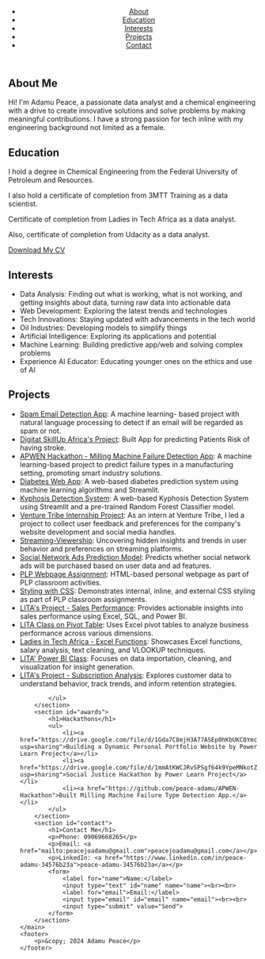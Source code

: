<!DOCTYPE html>
<html lang="en">
<head>
    <meta charset="UTF-8">
    <meta name="viewport" content="width=device-width, initial-scale=1.0">
    <title>Adamu Peace's Portfolio</title>
    <link rel="stylesheet" href="css_portfolio.css">
</head>
<body>
    <header>
        <nav>
            <ul>
                <li><a href="#about">About</a></li>
                <li><a href="#education">Education</a></li>
                <li><a href="#interests">Interests</a></li>
                <li><a href="#projects">Projects</a></li>
                <li><a href="#contact">Contact</a></li>
            </ul>
        </nav>
    </header>
    <main>
        <section id="about">
            <h1>About Me</h1>
            <p>Hi! I'm Adamu Peace, a passionate data analyst and a chemical engineering with a drive to create innovative solutions and solve problems by making meaningful contributions. I have a strong passion for tech inline with my engineering background not limited as a female.</p>
        </section>
        <section id="education">
            <h1>Education</h1>
            <p>I hold a degree in Chemical Engineering from the Federal University of Petroleum and Resources.</p>
            <p>I also hold a certificate of completion from 3MTT Training as a data scientist.</p>
            <p>Certificate of completion from Ladies in Tech Africa as a data analyst.</p>
            <p>Also, certificate of completion from Udacity as a data analyst.</p>
           <a href="https://drive.google.com/file/d/1hREw4FiT5HFM0w2Dvy9S7Qo5EWtXHOuX/view?usp=sharing" download>Download My CV</a>
        </section>
        <section id="interests">
            <h1>Interests</h1>
            <ul>
                <li>Data Analysis: Finding out what is working, what is not working, and getting insights about data, turning raw data into actionable data</li>
                <li>Web Development: Exploring the latest trends and technologies</li>
                <li>Tech Innovations: Staying updated with advancements in the tech world</li>
                <li>Oil Industries: Developing models to simplify things</li>
                <li>Artificial Intelligence: Exploring its applications and potential</li>
                <li>Machine Learning: Building predictive app/web and solving complex problems</li>
                <li>Experience AI Educator: Educating younger ones on the ethics and use of AI</li>
            </ul>
        </section>
        <section id="projects">
            <h1>Projects</h1>
            <ul>
                <li><a href="https://github.com/peace-adamu/Spam-Email-Detection">Spam Email Detection App</a>: A machine learning- based project with natural language processing to detect if an email will be regarded as spam or not.</li>
                <li><a href="https://github.com/peace-adamu/DSA-Project---Stroke-Prediction">Digitat SkillUp Africa's Project</a>: Built App for predicting Patients Risk of having stroke.</li>
                <li><a href="https://github.com/peace-adamu/APWEN-Hackathon.git">APWEN Hackathon - Milling Machine Failure Detection App</a>: A machine learning-based project to predict failure types in a manufacturing setting, promoting smart industry solutions.</li>
                <li><a href="https://github.com/peace-adamu/Diabetes_Web_App.git">Diabetes Web App</a>: A web-based diabetes prediction system using machine learning algorithms and Streamlit.</li>
                <li><a href="https://github.com/peace-adamu/KYPHOSIS-PREDICTION-APP">Kyphosis Detection System</a>: A web-based Kyphosis Detection System using Streamlit and a pre-trained Random Forest Classifier model.</li>
                <li><a href="https://github.com/peace-adamu/Venture-Tribe-Internship-Project-">Venture Tribe Internship Project</a>: As an intern at Venture Tribe, I led a project to collect user feedback and preferences for the company's website development and social media handles.</li>
                <li><a href="https://github.com/peace-adamu/Streaming-Viewership">Streaming-Viewership</a>: Uncovering hidden insights and trends in user behavior and preferences on streaming platforms.</li>
                <li><a href="https://github.com/peace-adamu/SocialNetworkAdv-Prediction-Application">Social Network Ads Prediction Model</a>: Predicts whether social network ads will be purchased based on user data and ad features.</li>
                <li><a href="https://github.com/PLP-WebTechnologies/plp-webtechnologies-classroom-introduction-to-html-aug-2024-week-1">PLP Webpage Assignment</a>: HTML-based personal webpage as part of PLP classroom activities.</li>
                <li><a href="https://github.com/PLP-WebTechnologies/introduction-to-css-peace-adamu">Styling with CSS</a>: Demonstrates internal, inline, and external CSS styling as part of PLP classroom assignments.</li>
                <li><a href="https://github.com/peace-adamu/LITA-Project-Sales-Performance-Analysis-for-a-Retail-Store.git">LITA's Project - Sales Performance</a>: Provides actionable insights into sales performance using Excel, SQL, and Power BI.</li>
                <li><a href="https://github.com/peace-adamu/LITA-Class-on-Pivot-Table.git">LITA Class on Pivot Table</a>: Uses Excel pivot tables to analyze business performance across various dimensions.</li>
                <li><a href="https://github.com/peace-adamu/Ladies-in-Tech-African-Class----Excel-Functions.git">Ladies in Tech Africa - Excel Functions</a>: Showcases Excel functions, salary analysis, text cleaning, and VLOOKUP techniques.</li>
                <li><a href="https://github.com/peace-adamu/LITA-Power-BI-Class-Documentation.git">LITA' Power BI Class</a>: Focuses on data importation, cleaning, and visualization for insight generation.</li>
                <li><a href="https://github.com/peace-adamu/LITA-Project-Customer-Subscription-Analysis.git">LITA's Project - Subscription Analysis</a>: Explores customer data to understand behavior, track trends, and inform retention strategies.</li>
                
            </ul>
        </section>
        <section id="awards">
            <h1>Hackathons</h1>
            <ul>
                <li><a href="https://drive.google.com/file/d/1Gda7C8mjH3A77ASEp0hKbUKC0Ymc1ZUx/view?usp=sharing">Building a Dynamic Personal Portfolio Website by Power Learn Project</a></li>
                <li><a href="https://drive.google.com/file/d/1mmAtKWCJRvSPSgf64k9YpeMNkotZdQLJ/view?usp=sharing">Social Justice Hackathon by Power Learn Project</a></li>
                <li><a href="https://github.com/peace-adamu/APWEN-Hackathon">Built Milling Machine Failure Type Detection App.</a></li>
            </ul>
        </section>
        <section id="contact">
            <h1>Contact Me</h1>
            <p>Phone: 09069668265</p>
            <p>Email: <a href="mailto:peacejoadamu@gmail.com">peacejoadamu@gmail.com</a></p>
            <p>LinkedIn: <a href="https://www.linkedin.com/in/peace-adamu-34576b23a">peace-adamu-34576b23a</a></p>
            <form>
                <label for="name">Name:</label>
                <input type="text" id="name" name="name"><br><br>
                <label for="email">Email:</label>
                <input type="email" id="email" name="email"><br><br>
                <input type="submit" value="Send">
            </form>
        </section>
    </main>
    <footer>
        <p>&copy; 2024 Adamu Peace</p>
    </footer>
</body>
</html>
